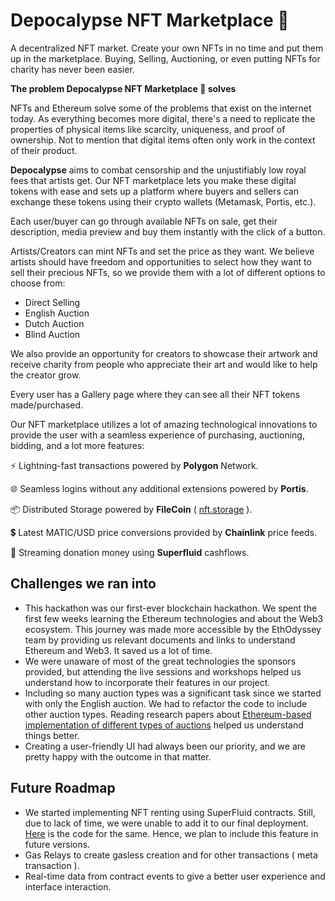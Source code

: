# **Depocalypse NFT Marketplace 🛒**

A decentralized NFT market. Create your own NFTs in no time and put them up in the marketplace. Buying, Selling, Auctioning, or even putting NFTs for charity has never been easier.

**The problem Depocalypse NFT Marketplace 🛒 solves**

NFTs and Ethereum solve some of the problems that exist on the internet today. As everything becomes more digital, there's a need to replicate the properties of physical items like scarcity, uniqueness, and proof of ownership. Not to mention that digital items often only work in the context of their product.

**Depocalypse** aims to combat censorship and the unjustifiably low royal fees that artists get. Our NFT marketplace lets you make these digital tokens with ease and sets up a platform where buyers and sellers can exchange these tokens using their crypto wallets (Metamask, Portis, etc.).

Each user/buyer can go through available NFTs on sale, get their description, media preview and buy them instantly with the click of a button.

Artists/Creators can mint NFTs and set the price as they want. We believe artists should have freedom and opportunities to select how they want to sell their precious NFTs, so we provide them with a lot of different options to choose from:

- Direct Selling
- English Auction
- Dutch Auction
- Blind Auction

We also provide an opportunity for creators to showcase their artwork and receive charity from people who appreciate their art and would like to help the creator grow.

Every user has a Gallery page where they can see all their NFT tokens made/purchased.

Our NFT marketplace utilizes a lot of amazing technological innovations to provide the user with a seamless experience of purchasing, auctioning, bidding, and a lot more features:

⚡ Lightning-fast transactions powered by **Polygon** Network.

🌐 Seamless logins without any additional extensions powered by **Portis**.

📦 Distributed Storage powered by **FileCoin** ( [nft.storage](http://nft.storage/) ).

💲 Latest MATIC/USD price conversions provided by **Chainlink** price feeds.

🌊 Streaming donation money using **Superfluid** cashflows.

## Challenges we ran into

- This hackathon was our first-ever blockchain hackathon. We spent the first few weeks learning the Ethereum technologies and about the Web3 ecosystem. This journey was made more accessible by the EthOdyssey team by providing us relevant documents and links to understand Ethereum and Web3. It saved us a lot of time.
- We were unaware of most of the great technologies the sponsors provided, but attending the live sessions and workshops helped us understand how to incorporate their features in our project.
- Including so many auction types was a significant task since we started with only the English auction. We had to refactor the code to include other auction types. Reading research papers about [Ethereum-based implementation of different types of auctions](https://www.researchgate.net/publication/346581257_An_Ethereum-based_implementation_of_English_Dutch_and_First-price_sealed-bid_auctions) helped us understand things better.
- Creating a user-friendly UI had always been our priority, and we are pretty happy with the outcome in that matter.

## Future Roadmap

- We started implementing NFT renting using SuperFluid contracts. Still, due to lack of time, we were unable to add it to our final deployment. [Here](https://github.com/shrey27tri01/StreamRent) is the code for the same. Hence, we plan to include this feature in future versions.
- Gas Relays to create gasless creation and for other transactions ( meta transaction ).
- Real-time data from contract events to give a better user experience and interface interaction.